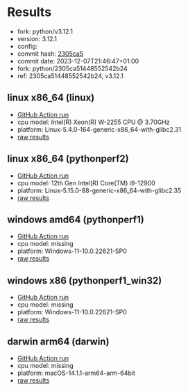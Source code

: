 # Results

- fork: python/v3.12.1
- version: 3.12.1
- config: 
- commit hash: [2305ca5](https://github.com/python/cpython/commit/2305ca5)
- commit date: 2023-12-07T21:46:47+01:00
- fork: python/2305ca51448552542b24
- ref: 2305ca51448552542b24, v3.12.1

## linux x86_64 (linux)

- [GitHub Action run](https://github.com/faster-cpython/benchmarking/actions/runs/7265490302)
- cpu model: Intel(R) Xeon(R) W-2255 CPU @ 3.70GHz
- platform: Linux-5.4.0-164-generic-x86_64-with-glibc2.31
- [raw results](bm-20231207-linux-x86_64-python-v3.12.1-3.12.1-2305ca5.json)

## linux x86_64 (pythonperf2)

- [GitHub Action run](https://github.com/faster-cpython/benchmarking/actions/runs/7265490302)
- cpu model: 12th Gen Intel(R) Core(TM) i9-12900
- platform: Linux-5.15.0-88-generic-x86_64-with-glibc2.35
- [raw results](bm-20231207-pythonperf2-x86_64-python-v3.12.1-3.12.1-2305ca5.json)

## windows amd64 (pythonperf1)

- [GitHub Action run](https://github.com/faster-cpython/benchmarking/actions/runs/7265490302)
- cpu model: missing
- platform: Windows-11-10.0.22621-SP0
- [raw results](bm-20231207-pythonperf1-amd64-python-v3.12.1-3.12.1-2305ca5.json)

## windows x86 (pythonperf1_win32)

- [GitHub Action run](https://github.com/faster-cpython/benchmarking/actions/runs/7583587818)
- cpu model: missing
- platform: Windows-11-10.0.22621-SP0
- [raw results](bm-20231207-pythonperf1_win32-x86-python-2305ca51448552542b24-3.12.1-2305ca5.json)

## darwin arm64 (darwin)

- [GitHub Action run](https://github.com/faster-cpython/benchmarking/actions/runs/7265490302)
- cpu model: missing
- platform: macOS-14.1.1-arm64-arm-64bit
- [raw results](bm-20231207-darwin-arm64-python-v3.12.1-3.12.1-2305ca5.json)

